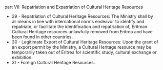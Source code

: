 part VII: Repatriation and Expatriation of Cultural Heritage Resources

<ul>
			<li>29 - Repatriation of Cultural Heritage Resources: The Ministry shall by all means in line with international norms endeavor to identify and repatriate, or facilitate the identification and repatriation of, Eritrean Cultural Heritage resources unlawfully removed from Eritrea and have been found in other countries.<ul>
			</ul></li>			<li>30 - Legitimate Export of Cultural Heritage Resources: Upon the grant of an export permit by the Ministry, a Cultural Heritage resource may be temporarily taken out of Eritrea for scientific study, cultural exchange or exhibition.<ul>
			</ul></li>			<li>31 - Foreign Cultural Heritage Resources: <ul>
			</ul></li></ul>